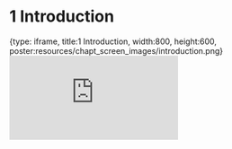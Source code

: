 # 1 Introduction
 
{type: iframe, title:1 Introduction, width:800, height:600, poster:resources/chapt_screen_images/introduction.png}
![](https://hutchdatascience.org/Intro_to_Command_Line/no_toc/introduction.html)
 

 
